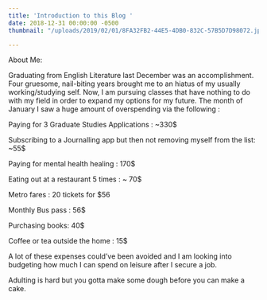 ```yaml
---
title: 'Introduction to this Blog '
date: 2018-12-31 00:00:00 -0500
thumbnail: "/uploads/2019/02/01/8FA32FB2-44E5-4DB0-832C-57B5D7D98072.jpeg"

---
```

About Me:

Graduating from English Literature last December was an accomplishment. Four gruesome, nail-biting years brought me to an hiatus of my usually working/studying self. Now, I am pursuing classes that have nothing to do with my field in order to expand my options for my future. The month of January I saw a huge amount of overspending via the following :

Paying for 3 Graduate Studies Applications : \~330$

Subscribing to a Journalling app but then not removing myself from the list: \~55$

Paying for mental health healing : 170$

Eating out at a restaurant 5 times : \~ 70$

Metro fares : 20 tickets for $56

Monthly Bus pass : 56$

Purchasing books: 40$

Coffee or tea outside the home : 15$

A lot of these expenses could’ve been avoided and I am looking into budgeting how much I can spend on leisure after I secure a job.

Adulting is hard but you gotta make some dough before you can make a cake. 